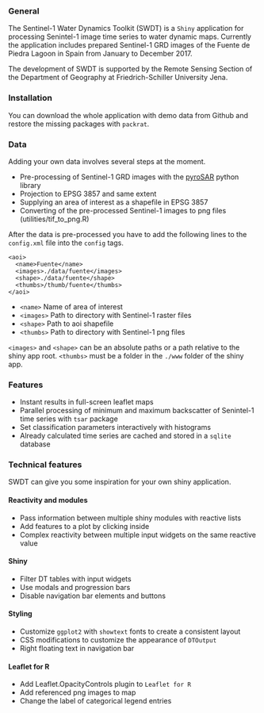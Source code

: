 
### General

The Sentinel-1 Water Dynamics Toolkit (SWDT) is a `Shiny` application for processing Senintel-1 image time series to water dynamic maps. Currently the application includes prepared Sentinel-1 GRD images of the Fuente de Piedra Lagoon in Spain from January to December 2017.

The development of SWDT is supported by the Remote Sensing Section of the Department of Geography at Friedrich-Schiller University Jena.

### Installation

You can download the whole application with demo data from Github and restore the missing packages with `packrat`.

### Data

Adding your own data involves several steps at the moment.

-   Pre-processing of Sentinel-1 GRD images with the [pyroSAR](https://github.com/johntruckenbrodt/pyroSAR) python library
-   Projection to EPSG 3857 and same extent
-   Supplying an area of interest as a shapefile in EPSG 3857
-   Converting of the pre-processed Sentinel-1 images to png files (utilities/tif\_to\_png.R)

After the data is pre-processed you have to add the following lines to the `config.xml` file into the `config` tags.

    <aoi>
      <name>Fuente</name>
      <images>./data/fuente</images>
      <shape>./data/fuente</shape>
      <thumbs>/thumb/fuente</thumbs>
    </aoi>

-   `<name>` Name of area of interest
-   `<images>` Path to directory with Sentinel-1 raster files
-   `<shape>` Path to aoi shapefile
-   `<thumbs>` Path to directory with Sentinel-1 png files

`<images>` and `<shape>` can be an absolute paths or a path relative to the shiny app root. `<thumbs>` must be a folder in the `./www` folder of the shiny app.

### Features

-   Instant results in full-screen leaflet maps
-   Parallel processing of minimum and maximum backscatter of Senintel-1 time series with `tsar` package
-   Set classification parameters interactively with histograms
-   Already calculated time series are cached and stored in a `sqlite` database

### Technical features

SWDT can give you some inspiration for your own shiny application.

#### Reactivity and modules

-   Pass information between multiple shiny modules with reactive lists
-   Add features to a plot by clicking inside
-   Complex reactivity between multiple input widgets on the same reactive value

#### Shiny

-   Filter DT tables with input widgets
-   Use modals and progression bars
-   Disable navigation bar elements and buttons

#### Styling

-   Customize `ggplot2` with `showtext` fonts to create a consistent layout
-   CSS modifications to customize the appearance of `DTOutput`
-   Right floating text in navigation bar

#### Leaflet for R

-   Add Leaflet.OpacityControls plugin to `Leaflet for R`
-   Add referenced png images to map
-   Change the label of categorical legend entries
